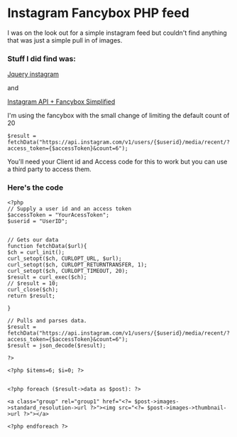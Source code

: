 # Instagram Fancybox PHP feed

I was on the look out for a simple instagram feed but couldn't find anything that was just a simple pull in of images. 

### Stuff I did find was:

 [Jquery instagram](http://potomak.github.io/jquery-instagram/)

 and 

[Instagram API + Fancybox Simplified](http://www.blueprintinteractive.com/blog/how-instagram-api-fancybox-simplified)

I'm using the fancybox with the small change of limiting the default count of 20

`$result = fetchData("https://api.instagram.com/v1/users/{$userid}/media/recent/?access_token={$accessToken}&count=6");`

You'll need your Client id and Access code for this to work but you can use a third party to access them.

[For example]: http://jelled.com/instagram/access-token


### Here's the code

	<?php
	// Supply a user id and an access token
	$accessToken = "YourAcessToken";
	$userid = "UserID";


	// Gets our data
	function fetchData($url){
	$ch = curl_init();
	curl_setopt($ch, CURLOPT_URL, $url);
	curl_setopt($ch, CURLOPT_RETURNTRANSFER, 1);
	curl_setopt($ch, CURLOPT_TIMEOUT, 20);
	$result = curl_exec($ch);
	// $result = 10;
	curl_close($ch); 
	return $result;

	}

	// Pulls and parses data.
	$result = fetchData("https://api.instagram.com/v1/users/{$userid}/media/recent/?access_token={$accessToken}&count=6");
	$result = json_decode($result);

	?>

	<?php $items=6; $i=0; ?>


	<?php foreach ($result->data as $post): ?>

	<a class="group" rel="group1" href="<?= $post->images->standard_resolution->url ?>"><img src="<?= $post->images->thumbnail->url ?>"></a> 

	<?php endforeach ?>
